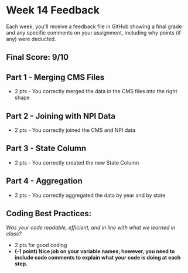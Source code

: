 # Week 14 Feedback
Each week, you'll receive a feedback file in GitHub showing a final grade and any specific comments on your assignment, including why points (if any) were deducted.



## Final Score: 9/10

## Part 1 - Merging CMS Files
* 2 pts - You correctly merged the data in the CMS files into the right shape

## Part 2 - Joining with NPI Data
* 2 pts - You correctly joined the CMS and NPI data

## Part 3 - State Column
* 2 pts - You correctly created the new State Column

## Part 4 - Aggregation
* 2 pts - You correctly aggregated the data by year and by state

## Coding Best Practices:
_Was your code readable, efficient, and in line with what we learned in class?_
* 2 pts for good coding
* **(-1 point) Nice job on your variable names; however, you need to include code comments to explain what your code is doing at each step.**
